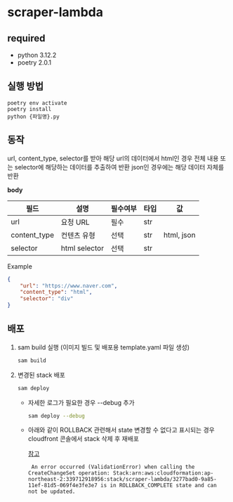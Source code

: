 # scraper-lambda

## required
- python 3.12.2
- poetry 2.0.1

## 실행 방법
```shell
poetry env activate
poetry install
python {파일명}.py
```

## 동작
url, content_type, selector를 받아 해당 url의 데이터에서
html인 경우 전체 내용 또는 selector에 해당하는 데이터를 추출하여 반환
json인 경우에는 해당 데이터 자체를 반환

**body**


| 필드           | 설명            | 필수여부 | 타입  | 값          |
|--------------|---------------|------|-----|------------|
| url          | 요청 URL        | 필수   | str |            |
| content_type | 컨텐츠 유형        | 선택   | str | html, json |
| selector     | html selector | 선택   | str |            |

Example
```json
{
    "url": "https://www.naver.com",
    "content_type": "html",
    "selector": "div"
}
```

## 배포
1. sam build 실행 (이미지 빌드 및 배포용 template.yaml 파일 생성)
    ```bash
    sam build
    ```

2. 변경된 stack 배포
    ```bash
    sam deploy
    ```
   - 자세한 로그가 필요한 경우 --debug 추가
        ```bash
        sam deploy --debug
        ```
   - 아래와 같이 ROLLBACK 관련해서 state 변경할 수 없다고 표시되는 경우 cloudfront 콘솔에서 stack 삭제 후 재배포
     
     [참고](https://repost.aws/questions/QUjl_fJ_-bQEW-_a-i6qCVog/rollback-complete-state-and-can-not-be-updated)
     ```aiignore
      An error occurred (ValidationError) when calling the CreateChangeSet operation: Stack:arn:aws:cloudformation:ap-northeast-2:339712918956:stack/scraper-lambda/3277bad0-9a85-11ef-81d5-069f4e3fe3e7 is in ROLLBACK_COMPLETE state and can not be updated.
     ```
